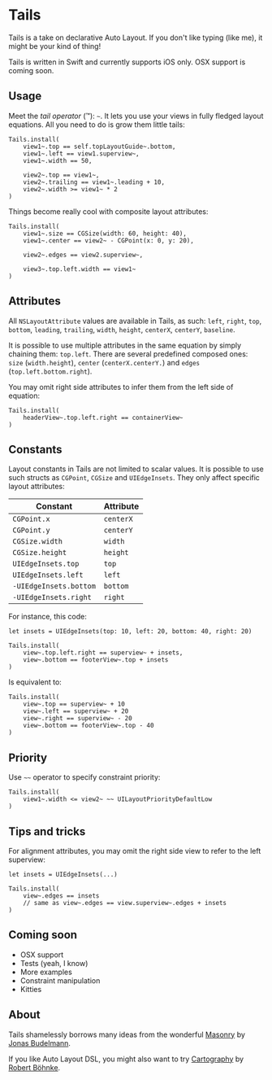 # Tails

Tails is a take on declarative Auto Layout. If you don't like typing (like me), it might be your kind of thing!

Tails is written in Swift and currently supports iOS only. OSX support is coming soon.

## Usage

Meet the *tail operator* (™): `~`. It lets you use your views in fully fledged layout equations. All you need to do is grow them little tails:

```
Tails.install(
    view1~.top == self.topLayoutGuide~.bottom,
    view1~.left == view1.superview~,
    view1~.width == 50,

    view2~.top == view1~,
    view2~.trailing == view1~.leading + 10,
    view2~.width >= view1~ * 2
)
```

Things become really cool with composite layout attributes:

```
Tails.install(
    view1~.size == CGSize(width: 60, height: 40),
    view1~.center == view2~ - CGPoint(x: 0, y: 20),

    view2~.edges == view2.superview~,
    
    view3~.top.left.width == view1~
)
```

## Attributes

All `NSLayoutAttribute` values are available in Tails, as such: `left`, `right`, `top`, `bottom`, `leading`, `trailing`, `width`, `height`, `centerX`, `centerY`, `baseline`.

It is possible to use multiple attributes in the same equation by simply chaining them: `top.left`. There are several predefined composed ones: `size` (`width.height`), `center` (`centerX.centerY.`) and `edges` (`top.left.bottom.right`).

You may omit right side attributes to infer them from the left side of equation:
```
Tails.install(
    headerView~.top.left.right == containerView~
)
```

## Constants

Layout constants in Tails are not limited to scalar values. It is possible to use such structs as `CGPoint`, `CGSize` and `UIEdgeInsets`. They only affect specific layout attributes:

Constant               | Attribute
---------------------- | ---------
`CGPoint.x`            | `centerX`
`CGPoint.y`            | `centerY`
`CGSize.width`         | `width`
`CGSize.height`        | `height`
`UIEdgeInsets.top`     | `top`
`UIEdgeInsets.left`    | `left`
`-UIEdgeInsets.bottom` | `bottom`
`-UIEdgeInsets.right`  | `right`

For instance, this code:

```
let insets = UIEdgeInsets(top: 10, left: 20, bottom: 40, right: 20)

Tails.install(
    view~.top.left.right == superview~ + insets,
    view~.bottom == footerView~.top + insets
)
```

Is equivalent to:

```
Tails.install(
    view~.top == superview~ + 10
    view~.left == superview~ + 20
    view~.right == superview~ - 20
    view~.bottom == footerView~.top - 40
)
```

## Priority

Use `~~` operator to specify constraint priority:

```
Tails.install(
    view1~.width <= view2~ ~~ UILayoutPriorityDefaultLow
)
```

## Tips and tricks

For alignment attributes, you may omit the right side view to refer to the left superview:

```
let insets = UIEdgeInsets(...)

Tails.install(
    view~.edges == insets
    // same as view~.edges == view.superview~.edges + insets
)
```

## Coming soon

- OSX support
- Tests (yeah, I know)
- More examples
- Constraint manipulation
- Kitties

## About

Tails shamelessly borrows many ideas from the wonderful [Masonry](https://github.com/Masonry/Masonry) by [Jonas Budelmann](https://github.com/cloudkite).

If you like Auto Layout DSL, you might also want to try [Cartography](https://github.com/robb/Cartography) by [Robert Böhnke](https://github.com/robb).
